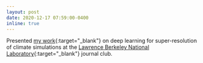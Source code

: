 ```yaml
---
layout: post
date: 2020-12-17 07:59:00-0400
inline: true
---
```


Presented [my work](https://github.com/ericch99/bayes-and-blue){:target="\_blank"} on deep learning for super-resolution of climate simulations at the [Lawrence Berkeley National Laboratory](https://www.lbl.gov/){:target="\_blank"} journal club.
